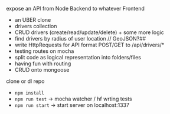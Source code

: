 expose an API from Node Backend to whatever Frontend
- an UBER clone
- drivers collection
- CRUD drivers (create/read/update/delete) + some more logic
- find drivers by radius of user location // GeoJSON?##
- write HttpRequests for API format POST/GET to /api/drivers/*
- testing routes on mocha
- split code as logical representation into folders/files
- having fun with routing
- CRUD onto mongoose


clone or dl repo
- `npm install`
- `npm run test` -> mocha watcher / hf wrting tests
- `npm run start` -> start server on localhost:1337
